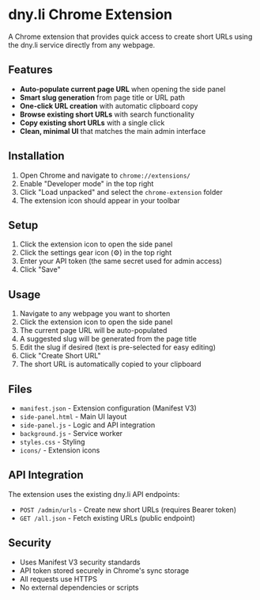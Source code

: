 # dny.li Chrome Extension

A Chrome extension that provides quick access to create short URLs using the dny.li service directly from any webpage.

## Features

- **Auto-populate current page URL** when opening the side panel
- **Smart slug generation** from page title or URL path
- **One-click URL creation** with automatic clipboard copy
- **Browse existing short URLs** with search functionality
- **Copy existing short URLs** with a single click
- **Clean, minimal UI** that matches the main admin interface

## Installation

1. Open Chrome and navigate to `chrome://extensions/`
2. Enable "Developer mode" in the top right
3. Click "Load unpacked" and select the `chrome-extension` folder
4. The extension icon should appear in your toolbar

## Setup

1. Click the extension icon to open the side panel
2. Click the settings gear icon (⚙️) in the top right
3. Enter your API token (the same secret used for admin access)
4. Click "Save"

## Usage

1. Navigate to any webpage you want to shorten
2. Click the extension icon to open the side panel
3. The current page URL will be auto-populated
4. A suggested slug will be generated from the page title
5. Edit the slug if desired (text is pre-selected for easy editing)
6. Click "Create Short URL"
7. The short URL is automatically copied to your clipboard

## Files

- `manifest.json` - Extension configuration (Manifest V3)
- `side-panel.html` - Main UI layout
- `side-panel.js` - Logic and API integration
- `background.js` - Service worker
- `styles.css` - Styling
- `icons/` - Extension icons

## API Integration

The extension uses the existing dny.li API endpoints:
- `POST /admin/urls` - Create new short URLs (requires Bearer token)
- `GET /all.json` - Fetch existing URLs (public endpoint)

## Security

- Uses Manifest V3 security standards
- API token stored securely in Chrome's sync storage
- All requests use HTTPS
- No external dependencies or scripts